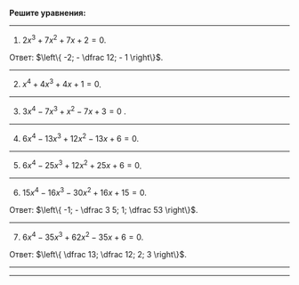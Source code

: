 **Решите уравнения:**

--- ---

1) $2 x^3 + 7 x^2 + 7x + 2 = 0$.

Ответ: $\left\{ -2; - \dfrac 12; - 1 \right\}$.

--- ---

2) $x^4 + 4 x^3 + 4 x + 1 = 0$.

--- ---

3) $3 x^4 - 7 x^3 + x^2 - 7x + 3 = 0$ .

--- ---

4) $6 x^4 - 13 x^3 + 12 x^2 - 13 x + 6 = 0$.

--- ---

5) $6 x^4 - 25 x^3 + 12 x^2 + 25 x + 6 = 0$.

--- ---

6) $15 x^4 - 16 x^3 - 30 x^2 + 16 x + 15 = 0$.

Ответ: $\left\{ -1; - \dfrac 3 5; 1; \dfrac 53 \right\}$.

--- ---

7) $6 x^4 - 35 x^3 + 62 x^2 - 35 x + 6 = 0$.

Ответ: $\left\{ \dfrac 13; \dfrac 12; 2; 3 \right\}$.

--- ---
--- ---

